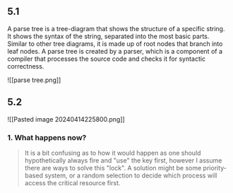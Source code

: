 ## 5.1
A parse tree is a tree-diagram that shows the structure of a specific string. It shows the syntax of the string, separated into the most basic parts. Similar to other tree diagrams, it is made up of root nodes that branch into leaf nodes. A parse tree is created by a parser, which is a component of a compiler that processes the source code and checks it for syntactic correctness.

![[parse tree.png]]


## 5.2
![[Pasted image 20240414225800.png]]
### 1. What happens now?
>It is a bit confusing as to how it would happen as one should hypothetically always fire and "use" the key first, however I assume there are ways to solve this "lock". A solution might be some priority-based system, or a random selection to decide which process will access the critical resource first.

